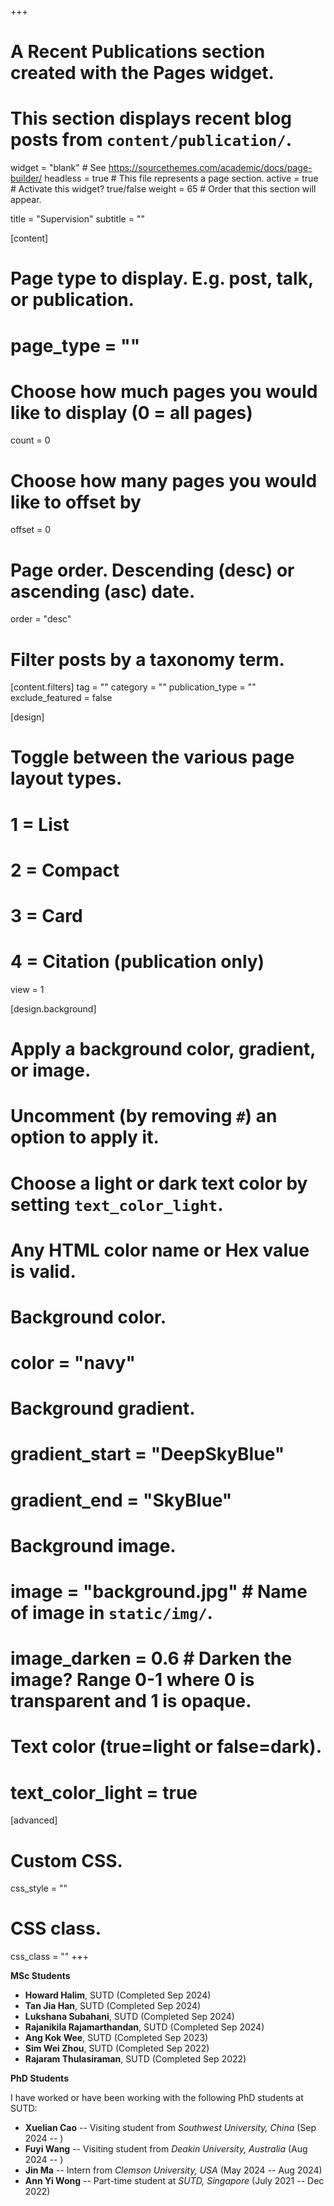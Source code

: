 +++
# A Recent Publications section created with the Pages widget.
# This section displays recent blog posts from `content/publication/`.

widget = "blank"  # See https://sourcethemes.com/academic/docs/page-builder/
headless = true  # This file represents a page section.
active = true  # Activate this widget? true/false
weight = 65  # Order that this section will appear.

title = "Supervision"
subtitle = ""

[content]
  # Page type to display. E.g. post, talk, or publication.
  # page_type = ""
  
  # Choose how much pages you would like to display (0 = all pages)
  count = 0
  
  # Choose how many pages you would like to offset by
  offset = 0

  # Page order. Descending (desc) or ascending (asc) date.
  order = "desc"

  # Filter posts by a taxonomy term.
  [content.filters]
    tag = ""
    category = ""
    publication_type = ""
    exclude_featured = false
  
[design]
  # Toggle between the various page layout types.
  #   1 = List
  #   2 = Compact
  #   3 = Card
  #   4 = Citation (publication only)
  view = 1
  
[design.background]
  # Apply a background color, gradient, or image.
  #   Uncomment (by removing `#`) an option to apply it.
  #   Choose a light or dark text color by setting `text_color_light`.
  #   Any HTML color name or Hex value is valid.
    
  # Background color.
  # color = "navy"
  
  # Background gradient.
  # gradient_start = "DeepSkyBlue"
  # gradient_end = "SkyBlue"
  
  # Background image.
  # image = "background.jpg"  # Name of image in `static/img/`.
  # image_darken = 0.6  # Darken the image? Range 0-1 where 0 is transparent and 1 is opaque.

  # Text color (true=light or false=dark).
  # text_color_light = true  
  
[advanced]
 # Custom CSS. 
 css_style = ""
 
 # CSS class.
 css_class = ""
+++
  
**MSc Students**
  * **Howard Halim**, SUTD (Completed Sep 2024)
  * **Tan Jia Han**, SUTD (Completed Sep 2024)
  * **Lukshana Subahani**, SUTD (Completed Sep 2024)
  * **Rajanikila Rajamarthandan**, SUTD (Completed Sep 2024)
  * **Ang Kok Wee**, SUTD (Completed Sep 2023)
  * **Sim Wei Zhou**, SUTD (Completed Sep 2022)
  * **Rajaram Thulasiraman**, SUTD (Completed Sep 2022)

**PhD Students**

I have worked or have been working with the following PhD students at SUTD:
  * **Xuelian Cao** -- Visiting student from *Southwest University, China* (Sep 2024 -- )
  * **Fuyi Wang** -- Visiting student from *Deakin University, Australia* (Aug 2024 -- )
  * **Jin Ma** -- Intern from *Clemson University, USA* (May 2024 -- Aug 2024)
  * **Ann Yi Wong** -- Part-time student at *SUTD, Singapore* (July 2021 -- Dec 2022)

